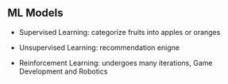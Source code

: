 ## ML Models

- Supervised Learning: categorize fruits into apples or oranges

- Unsupervised Learning: recommendation enigne

- Reinforcement Learning: undergoes many iterations, Game Development and Robotics







